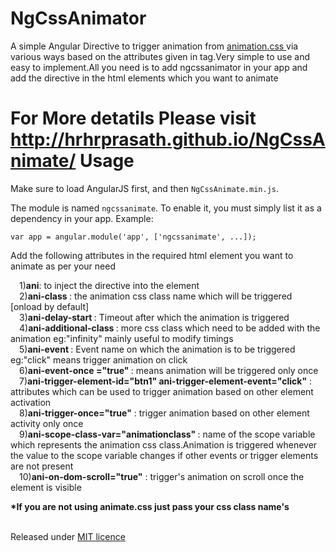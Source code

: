 # NgCssAnimator
  A simple Angular Directive to trigger animation from <a href="http://daneden.github.io/animate.css/">animation.css </a> via various ways based on the attributes given in tag.Very simple to use and easy to implement.All you need is to add ngcssanimator in your app and add the directive in the html elements which you want to animate 

  For More detatils Please visit <a href="http://hrhrprasath.github.io/NgCssAnimate/"> http://hrhrprasath.github.io/NgCssAnimate/</a>
Usage
=======
  Make sure to load AngularJS first, and then `NgCssAnimate.min.js`.

  The module is named `ngcssanimate`. To enable it, you must simply list it as a dependency in your app. Example:

    var app = angular.module('app', ['ngcssanimate', ...]);

  Add the following attributes in the required html element you want to animate as per your need<br>

&emsp;1)<b>ani</b>: to inject the directive into the element<br>
&emsp;2)<b>ani-class </b>: the animation css class name which will be triggered [onload by default]<br>
&emsp;3)<b>ani-delay-start </b>: Timeout after which the animation is triggered<br>
&emsp;4)<b>ani-additional-class </b>:  more css class which need to be added with the animation eg:"infinity" mainly useful to modify timings<br>
&emsp;5)<b>ani-event </b>: Event name on which the animation is to be triggered eg:"click" means trigger animation on click <br>
&emsp;6)<b>ani-event-once ="true" </b>:  means animation will be triggered only once<br>
&emsp;7)<b>ani-trigger-element-id="btn1" ani-trigger-element-event="click"</b> :  attributes which can be used to trigger animation based on other element activation <br>
&emsp;8)<b>ani-trigger-once="true"</b> : trigger animation based on other element activity only once<br>
&emsp;9)<b>ani-scope-class-var="animationclass" </b>: name of the scope variable which represents the animation css class.Animation is triggered whenever the value to the scope variable changes if other events or trigger elements are not present <br>
&emsp;10)<b>ani-on-dom-scroll="true"</b> :  trigger's animation on scroll once the element is visible <br>

<b>*If you are not using animate.css just pass your css class name's</b>

<br>
Released under <a href="http://github.com/hrhrprasath/NgCssAnimate/blob/master/LICENSE.txt">MIT licence</a> 
